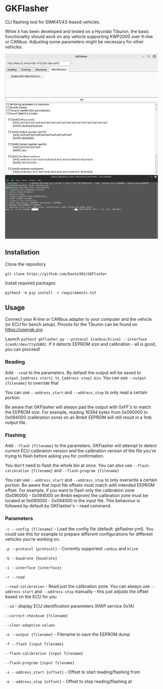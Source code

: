 # GKFlasher

CLI flashing tool for SIMK41/43-based vehicles. 

While it has been developed and tested on a Hyundai Tiburon, the basic functionality
should work on any vehicle supporting KWP2000 over K-line or CANbus. Adjusting some 
parameters might be necessary for other vehicles. 

![GUI interface](assets/gkflasher_gui.png)
![Reading over CANbus](assets/gkflasher_canbus_read.png)

## Installation 

Clone the repository

`git clone https://github.com/Dante383/GKFlasher`

Install required packages

`python3 -m pip install -r requirements.txt`

## Usage 

Connect your K-line or CANbus adapter to your computer and the vehicle (or ECU for bench setup).
Pinouts for the Tiburon can be found on https://opengk.org. 

Launch `python3 gkflasher.py --protocol {canbus/kline} --interface {can0//dev/ttyUSB0}`. If it detects EEPROM size and calibration - all is good, you can proceed! 

### Reading 

Add `--read` to the parameters. By default the output
will be saved to `output_{address start}_to_{address stop}.bin`. You can use `--output {filename}` to override that

You can use `--address_start` and `--address_stop` to only read a certain portion.

Be aware that GKFlasher will always pad the output with 0xFF's to match the EEPROM size. For example, reading 16384 bytes from 0x090000 to 0x094000 (calibration zone) on 
an 8mbit EEPROM will still result in a 1mb output file. 

### Flashing 

Add `--flash {filename}` to the parameters. GKFlasher will attempt to detect current ECU calibration version 
and the calibration version of the file you're trying to flash before asking you for confirmation.

You don't need to flash the whole bin at once. You can also use `--flash-calibration {filename}` and `--flash-program {filename}`

You can use `--address_start` and `--address_stop` to only overwrite a certain portion. Be aware that input file offsets must match with intended EEPROM offset. 
For example, if you want to flash only the calibration zone (0x090000 - 0x094000 on 8mbit eeprom) the calibration zone must be located at 0x090000 - 0x094000 in the input file.
This behaviour is followed by default by GKFlasher's --read command.

### Parameters 

`-c --config {filename}` - Load the config file (default: gkflasher.yml). You could use this for example to prepare different configurations for different vehicles you're working on.

`-p --protocol {protocol}` - Currently supported: `canbus` and `kline`

`-b --baudrate {baudrate}`

`-i --interface {interface}`

`-r --read`

`--read-calibration` - Read just the calibration zone. You can always use `--address-start` and `--address-stop` manually - this just adjusts the offset based on the ECU for you

`--id` - display ECU identification parameters (KWP service 0x1A)

`--correct-checksum {filename}`

`--clear-adaptive-values`

`-o --output {filename}` - Filename to save the EEPROM dump

`-f --flash {input filename}`

`--flash-calibration {input filename}`

`--flash-program {input filename}`

`-s --address_start {offset}` - Offset to start reading/flashing from 

`-e --address_stop {offset}` - Offset to stop reading/flashing at
